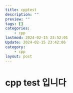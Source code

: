 ```yaml
---
title: cpptest
description: ""
preview: ""
tags: []
categories:
    - cpp
lastmod: 2024-02-15 23:52:01
Update: 2024-02-15 23:42:06
category:
    - cpp
layout: post
---
```



# cpp test 입니다